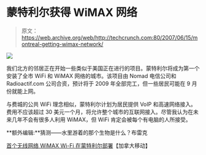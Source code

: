 # 蒙特利尔获得 WiMAX 网络

> 原文：<https://web.archive.org/web/http://techcrunch.com:80/2007/06/15/montreal-getting-wimax-network/>

![](img/5f26cc890d2a8dc993e7272529d1a253.png)

我们北方的邻居正在开始一些类似于美国正在进行的项目。蒙特利尔将成为第一个安装了全市 WiFi 和 WiMAX 网络的城市。该项目由 Nomad 电信公司和 Radioactif.com 公司合资，预计将于 2009 年全部完工，但一些居民可能在 9 月份就能上网。

与费城的公共 WiFi 理念相似，蒙特利尔计划为居民提供 VoIP 和高速网络接入。费用不应该超过 30 美元一个月，将允许整个城市的互联网接入。尽管我认为在未来几年不会有很多人利用 WiMAX，但 WiFi 肯定会被每个有电脑的人所接受。

**额外编辑:**猜测——水里游着的那个生物是什么？布雷克

[首个无线网络 WiMAX Wi-Fi 在蒙特利尔部署](https://web.archive.org/web/20150914191222/http://en.mobileincanada.com/index.php?id=277)【加拿大移动】